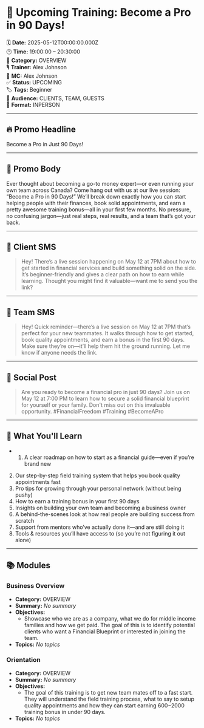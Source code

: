 # 📆 Upcoming Training: Become a Pro in 90 Days!

🗓️ **Date:** 2025-05-12T00:00:00.000Z  
🕒 **Time:** 19:00:00 – 20:30:00  
🎯 **Category:** OVERVIEW  
🎙️ **Trainer:** Alex Johnson  
🎤 **MC:** Alex Johnson  
✅ **Status:** UPCOMING  
🏷️ **Tags:** Beginner  
👥 **Audience:** CLIENTS, TEAM, GUESTS  
📍 **Format:** INPERSON

---

## 🔥 Promo Headline

Become a Pro in Just 90 Days!

---

## 📣 Promo Body

Ever thought about becoming a go-to money expert—or even running your own team across Canada?
Come hang out with us at our live session: “Become a Pro in 90 Days!” We’ll break down exactly how you can start helping people with their finances, book solid appointments, and earn a pretty awesome training bonus—all in your first few months. No pressure, no confusing jargon—just real steps, real results, and a team that’s got your back.

---

## 💬 Client SMS

> Hey! There’s a live session happening on May 12 at 7PM about how to get started in financial services and build something solid on the side. It’s beginner-friendly and gives a clear path on how to earn while learning. Thought you might find it valuable—want me to send you the link?

---

## 💬 Team SMS

> Hey! Quick reminder—there’s a live session on May 12 at 7PM that’s perfect for your new teammates. It walks through how to get started, book quality appointments, and earn a bonus in the first 90 days. Make sure they’re on—it’ll help them hit the ground running. Let me know if anyone needs the link.

---

## 📡 Social Post

> Are you ready to become a financial pro in just 90 days? Join us on May 12 at 7:00 PM to learn how to secure a solid financial blueprint for yourself or your family. Don't miss out on this invaluable opportunity. #FinancialFreedom #Training #BecomeAPro

---

## 🧠 What You'll Learn

- 1) A clear roadmap on how to start as a financial guide—even if you’re brand new
2) Our step-by-step field training system that helps you book quality appointments fast
3) Pro tips for growing through your personal network (without being pushy)
4) How to earn a training bonus in your first 90 days
5) Insights on building your own team and becoming a business owner
6) A behind-the-scenes look at how real people are building success from scratch
7) Support from mentors who’ve actually done it—and are still doing it
8) Tools & resources you’ll have access to (so you’re not figuring it out alone)

---

## 📚 Modules


### Business Overview
- **Category:** OVERVIEW
- **Summary:** _No summary_
- **Objectives:**
  - Showcase who we are as a company, what we do for middle income families and how we get paid. The goal of this is to identify potential clients who want a Financial Blueprint or interested in joining the team.
- **Topics:**
_No topics_


### Orientation
- **Category:** OVERVIEW
- **Summary:** _No summary_
- **Objectives:**
  - The goal of this training is to get new team mates off to a fast start. They will understand the field training process, what to say to setup quality appointments and how they can start earning $600-$2000 training bonus in under 90 days.
- **Topics:**
_No topics_
